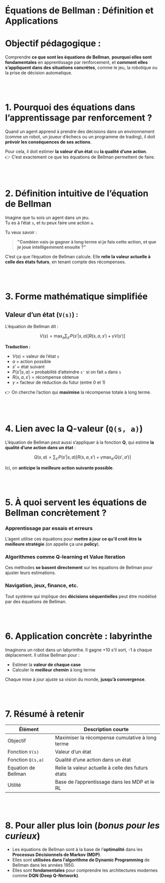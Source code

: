# Équations de Bellman : Définition et Applications

# Objectif pédagogique :
Comprendre **ce que sont les équations de Bellman**, **pourquoi elles sont fondamentales** en apprentissage par renforcement, et **comment elles s’appliquent dans des situations concrètes**, comme le jeu, la robotique ou la prise de décision automatique.



<br/>
<br/>

# 1. Pourquoi des équations dans l’apprentissage par renforcement ?

Quand un agent apprend à prendre des décisions dans un environnement (comme un robot, un joueur d’échecs ou un programme de trading), il doit **prévoir les conséquences de ses actions**.

Pour cela, il doit estimer **la valeur d’un état** ou **la qualité d’une action**.  
👉 C’est exactement ce que les équations de Bellman permettent de faire.


<br/>
<br/>

# 2. Définition intuitive de l’équation de Bellman

Imagine que tu sois un agent dans un jeu.  
Tu es à l’état `s`, et tu peux faire une action `a`.

Tu veux savoir :  
> **"Combien vais-je gagner à long terme si je fais cette action, et que je joue intelligemment ensuite ?"**

C’est ça que l’équation de Bellman calcule. Elle **relie la valeur actuelle à celle des états futurs**, en tenant compte des récompenses.

<br/>
<br/>

# 3. Forme mathématique simplifiée

## Valeur d’un état (`V(s)`) :

L’équation de Bellman dit :

$$
V(s) = \max_a \sum_{s'} P(s'|s,a) \left[ R(s,a,s') + \gamma V(s') \right]
$$

**Traduction :**

- $V(s)$ = valeur de l’état `s`  
- $a$ = action possible  
- $s'$ = état suivant  
- $P(s'|s,a)$ = probabilité d’atteindre `s'` si on fait `a` dans `s`  
- $R(s,a,s')$ = récompense obtenue  
- $\gamma$ = facteur de réduction du futur (entre 0 et 1)

👉 On cherche l’action qui **maximise** la récompense totale à long terme.


<br/>
<br/>

# 4. Lien avec la **Q-valeur** (`Q(s, a)`)

L’équation de Bellman peut aussi s’appliquer à la fonction **Q**, qui estime **la qualité d’une action dans un état** :

$$
Q(s, a) = \sum_{s'} P(s'|s,a) \left[ R(s,a,s') + \gamma \max_{a'} Q(s', a') \right]
$$

Ici, on **anticipe la meilleure action suivante possible**.


<br/>
<br/>

# 5. À quoi servent les équations de Bellman concrètement ?

###  Apprentissage par essais et erreurs  
L’agent utilise ces équations pour **mettre à jour ce qu’il croit être la meilleure stratégie** (on appelle ça une **policy**).

###  Algorithmes comme Q-learning et Value Iteration  
Ces méthodes **se basent directement** sur les équations de Bellman pour ajuster leurs estimations.

###  Navigation, jeux, finance, etc.  
Tout système qui implique des **décisions séquentielles** peut être modélisé par des équations de Bellman.

<br/>
<br/>

# 6. Application concrète : labyrinthe

Imaginons un robot dans un labyrinthe. Il gagne +10 s’il sort, -1 à chaque déplacement. Il utilise Bellman pour :

- Estimer la **valeur de chaque case**
- Calculer le **meilleur chemin** à long terme

Chaque mise à jour ajuste sa vision du monde, **jusqu’à convergence**.


<br/>
<br/>

# 7. Résumé à retenir

| Élément                     | Description courte                                     |
|----------------------------|--------------------------------------------------------|
| Objectif                   | Maximiser la récompense cumulative à long terme       |
| Fonction `V(s)`            | Valeur d’un état                                      |
| Fonction `Q(s,a)`          | Qualité d’une action dans un état                     |
| Equation de Bellman        | Relie la valeur actuelle à celle des futurs états     |
| Utilité                    | Base de l’apprentissage dans les MDP et le RL         |

<br/>
<br/>

# 8. Pour aller plus loin (*bonus pour les curieux*)

- Les équations de Bellman sont à la base de l’**optimalité** dans les **Processus Décisionnels de Markov (MDP)**.
- Elles sont **utilisées dans l’algorithme de Dynamic Programming** de Bellman dans les années 1950.
- Elles sont **fondamentales** pour comprendre les architectures modernes comme **DQN (Deep Q-Network)**.


